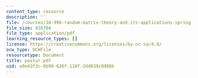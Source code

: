 ```yaml
---
content_type: resource
description: ''
file: /courses/18-996-random-matrix-theory-and-its-applications-spring-2004/a9e43f3c0b90626f118f2dd639c0986b_pastur.pdf
file_size: 916784
file_type: application/pdf
learning_resource_types: []
license: https://creativecommons.org/licenses/by-nc-sa/4.0/
ocw_type: OCWFile
resourcetype: Document
title: pastur.pdf
uid: a9e43f3c-0b90-626f-118f-2dd639c0986b
---
```

